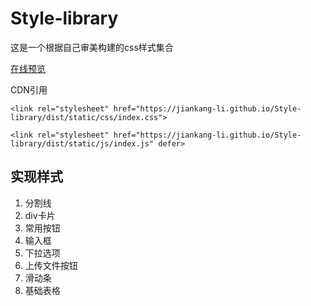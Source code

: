 # Style-library

这是一个根据自己审美构建的css样式集合

[在线预览](https://jiankang-li.github.io/Style-library/)

CDN引用

`<link rel="stylesheet" href="https://jiankang-li.github.io/Style-library/dist/static/css/index.css">`

`<link rel="stylesheet" href="https://jiankang-li.github.io/Style-library/dist/static/js/index.js" defer>`

## 实现样式

1. 分割线
2. div卡片
3. 常用按钮
4. 输入框
5. 下拉选项
6. 上传文件按钮
7. 滑动条
8. 基础表格
